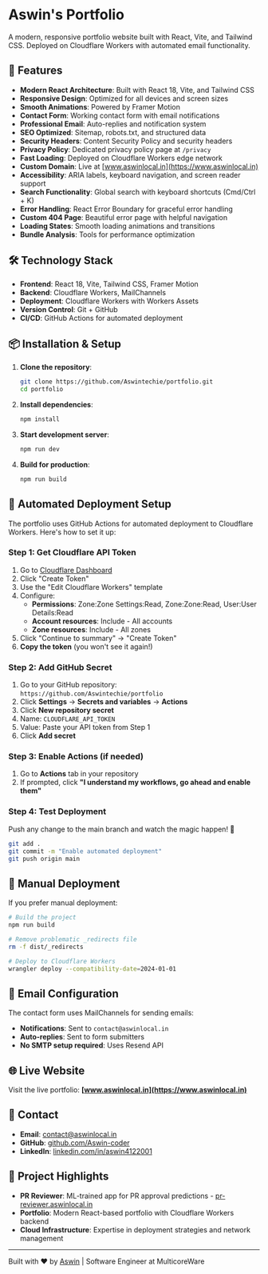 # Aswin's Portfolio

A modern, responsive portfolio website built with React, Vite, and Tailwind CSS. Deployed on Cloudflare Workers with automated email functionality.

## 🚀 Features

- **Modern React Architecture**: Built with React 18, Vite, and Tailwind CSS
- **Responsive Design**: Optimized for all devices and screen sizes
- **Smooth Animations**: Powered by Framer Motion
- **Contact Form**: Working contact form with email notifications
- **Professional Email**: Auto-replies and notification system
- **SEO Optimized**: Sitemap, robots.txt, and structured data
- **Security Headers**: Content Security Policy and security headers
- **Privacy Policy**: Dedicated privacy policy page at `/privacy`
- **Fast Loading**: Deployed on Cloudflare Workers edge network
- **Custom Domain**: Live at [www.aswinlocal.in](https://www.aswinlocal.in)
- **Accessibility**: ARIA labels, keyboard navigation, and screen reader support
- **Search Functionality**: Global search with keyboard shortcuts (Cmd/Ctrl + K)
- **Error Handling**: React Error Boundary for graceful error handling
- **Custom 404 Page**: Beautiful error page with helpful navigation
- **Loading States**: Smooth loading animations and transitions
- **Bundle Analysis**: Tools for performance optimization

## 🛠️ Technology Stack

- **Frontend**: React 18, Vite, Tailwind CSS, Framer Motion
- **Backend**: Cloudflare Workers, MailChannels
- **Deployment**: Cloudflare Workers with Workers Assets
- **Version Control**: Git + GitHub
- **CI/CD**: GitHub Actions for automated deployment

## 📦 Installation & Setup

1. **Clone the repository**:
   ```bash
   git clone https://github.com/Aswintechie/portfolio.git
   cd portfolio
   ```

2. **Install dependencies**:
   ```bash
   npm install
   ```

3. **Start development server**:
   ```bash
   npm run dev
   ```

4. **Build for production**:
   ```bash
   npm run build
   ```

## 🚀 Automated Deployment Setup

The portfolio uses GitHub Actions for automated deployment to Cloudflare Workers. Here's how to set it up:

### Step 1: Get Cloudflare API Token

1. Go to [Cloudflare Dashboard](https://dash.cloudflare.com/profile/api-tokens)
2. Click "Create Token"
3. Use the "Edit Cloudflare Workers" template
4. Configure:
   - **Permissions**: Zone:Zone Settings:Read, Zone:Zone:Read, User:User Details:Read
   - **Account resources**: Include - All accounts
   - **Zone resources**: Include - All zones
5. Click "Continue to summary" → "Create Token"
6. **Copy the token** (you won't see it again!)

### Step 2: Add GitHub Secret

1. Go to your GitHub repository: `https://github.com/Aswintechie/portfolio`
2. Click **Settings** → **Secrets and variables** → **Actions**
3. Click **New repository secret**
4. Name: `CLOUDFLARE_API_TOKEN`
5. Value: Paste your API token from Step 1
6. Click **Add secret**

### Step 3: Enable Actions (if needed)

1. Go to **Actions** tab in your repository
2. If prompted, click **"I understand my workflows, go ahead and enable them"**

### Step 4: Test Deployment

Push any change to the main branch and watch the magic happen! 🎉

```bash
git add .
git commit -m "Enable automated deployment"
git push origin main
```

## 🔧 Manual Deployment

If you prefer manual deployment:

```bash
# Build the project
npm run build

# Remove problematic _redirects file
rm -f dist/_redirects

# Deploy to Cloudflare Workers
wrangler deploy --compatibility-date=2024-01-01
```

## 📧 Email Configuration

The contact form uses MailChannels for sending emails:

- **Notifications**: Sent to `contact@aswinlocal.in`
- **Auto-replies**: Sent to form submitters
- **No SMTP setup required**: Uses Resend API

## 🌐 Live Website

Visit the live portfolio: **[www.aswinlocal.in](https://www.aswinlocal.in)**

## 📱 Contact

- **Email**: contact@aswinlocal.in
- **GitHub**: [github.com/Aswin-coder](https://github.com/Aswin-coder)
- **LinkedIn**: [linkedin.com/in/aswin4122001](https://www.linkedin.com/in/aswin4122001/)

## 🎯 Project Highlights

- **PR Reviewer**: ML-trained app for PR approval predictions - [pr-reviewer.aswinlocal.in](https://pr-reviewer.aswinlocal.in)
- **Portfolio**: Modern React-based portfolio with Cloudflare Workers backend
- **Cloud Infrastructure**: Expertise in deployment strategies and network management

---

Built with ❤️ by [Aswin](https://github.com/Aswin-coder) | Software Engineer at MulticoreWare 